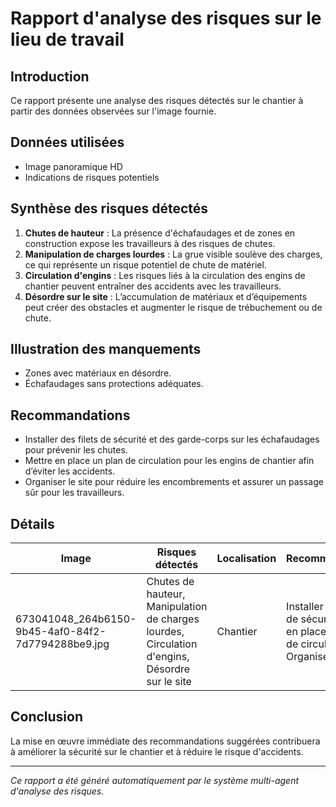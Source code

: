 # Rapport d'analyse des risques sur le lieu de travail

## Introduction
Ce rapport présente une analyse des risques détectés sur le chantier à partir des données observées sur l'image fournie.

## Données utilisées
- Image panoramique HD
- Indications de risques potentiels

## Synthèse des risques détectés
1. **Chutes de hauteur** : La présence d'échafaudages et de zones en construction expose les travailleurs à des risques de chutes.
2. **Manipulation de charges lourdes** : La grue visible soulève des charges, ce qui représente un risque potentiel de chute de matériel.
3. **Circulation d'engins** : Les risques liés à la circulation des engins de chantier peuvent entraîner des accidents avec les travailleurs.
4. **Désordre sur le site** : L’accumulation de matériaux et d’équipements peut créer des obstacles et augmenter le risque de trébuchement ou de chute.

## Illustration des manquements
- Zones avec matériaux en désordre.
- Échafaudages sans protections adéquates.

## Recommandations
- Installer des filets de sécurité et des garde-corps sur les échafaudages pour prévenir les chutes.
- Mettre en place un plan de circulation pour les engins de chantier afin d’éviter les accidents.
- Organiser le site pour réduire les encombrements et assurer un passage sûr pour les travailleurs.

## Détails
| Image | Risques détectés | Localisation | Recommandations |
|-------|------------------|--------------|-----------------|
| 673041048_264b6150-9b45-4af0-84f2-7d7794288be9.jpg | Chutes de hauteur, Manipulation de charges lourdes, Circulation d'engins, Désordre sur le site | Chantier | Installer des filets de sécurité, Mettre en place un plan de circulation, Organiser le site |

## Conclusion
La mise en œuvre immédiate des recommandations suggérées contribuera à améliorer la sécurité sur le chantier et à réduire le risque d'accidents.

---
*Ce rapport a été généré automatiquement par le système multi-agent d'analyse des risques.*